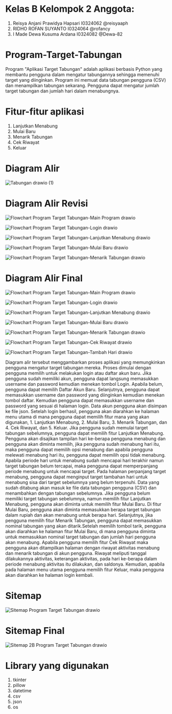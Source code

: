 # Kelas B Kelompok 2 Anggota:
1. Reisya Anjani Prawidya Hapsari I0324062 @reisyaaph
2. RIDHO ROFAN SUYANTO I0324064 @rofancy
3. I Made Dewa Kusuma Ardana I0324082 @Dewa-82

# Program-Target-Tabungan
Program "Aplikasi Target Tabungan" adalah aplikasi berbasis Python yang membantu pengguna dalam mengatur tabungannya sehingga memenuhi target yang diinginkan. Program ini memuat data tabungan pengguna (CSV) dan menampilkan tabungan sekarang. Pengguna dapat mengatur jumlah target tabungan dan jumlah hari dalam menabungnya. 

# Fitur-fitur aplikasi
1. Lanjutkan Menabung
2. Mulai Baru
3. Menarik Tabungan
4. Cek Riwayat
5. Keluar

# Diagram Alir
![Tabungan drawio (1)](https://github.com/user-attachments/assets/03b078bf-8e5f-4390-b695-069f8af377c1)

# Diagram Alir Revisi
![Flowchart Program Target Tabungan-Main Program drawio](https://github.com/user-attachments/assets/aa5c6a9f-97c9-4dbc-871f-869a025cca40)

![Flowchart Program Target Tabungan-Login drawio](https://github.com/user-attachments/assets/3ea3c380-eb84-4dd6-b3c6-c96232e2cb3c)

![Flowchart Program Target Tabungan-Lanjutkan Menabung drawio](https://github.com/user-attachments/assets/263bcac6-762a-41c1-9127-070439ea9ee8)

![Flowchart Program Target Tabungan-Mulai Baru drawio](https://github.com/user-attachments/assets/53f7b959-b20f-49f1-8fef-2e0dadde84a0)

![Flowchart Program Target Tabungan-Menarik Tabungan drawio](https://github.com/user-attachments/assets/3d26d1bb-1f97-45c4-9a36-1be59a09e20a)

# Diagram Alir Final
![Flowchart Program Target Tabungan-Main Program drawio](https://github.com/user-attachments/assets/99f7aace-affe-4f23-ab68-8ae7ea12b364)

![Flowchart Program Target Tabungan-Login drawio](https://github.com/user-attachments/assets/87ee67cd-e3f1-4a84-9fe4-95ee9424fcc2)

![Flowchart Program Target Tabungan-Lanjutkan Menabung drawio](https://github.com/user-attachments/assets/144f4a5c-17d1-408a-b39d-da1f9eed45d7)

![Flowchart Program Target Tabungan-Mulai Baru drawio](https://github.com/user-attachments/assets/5a2c8c38-3000-4484-8379-2f77db1b3aca)

![Flowchart Program Target Tabungan-Menarik Tabungan drawio](https://github.com/user-attachments/assets/c9739134-fdd4-4cfc-ba82-0e2b44f6f6bb)

![Flowchart Program Target Tabungan-Cek Riwayat drawio](https://github.com/user-attachments/assets/b2028087-b08d-49c4-8585-037ec15a633c)

![Flowchart Program Target Tabungan-Tambah Hari drawio](https://github.com/user-attachments/assets/e25a3d40-34a4-40b4-8a1a-dc5a1d3ef541)

Diagram alir tersebut menggambarkan proses aplikasi yang memungkinkan pengguna mengatur target tabungan mereka. Proses dimulai dengan pengguna memilih untuk melakukan login atau daftar akun baru. Jika pengguna sudah memiliki akun, pengguna dapat langsung memasukkan username dan password kemudian menekan tombol Login. Apabila belum, pengguna dapat memilih Daftar Akun Baru. Selanjutnya, pengguna dapat memasukkan username dan password yang diinginkan kemudian menekan tombol daftar. Kemudian pengguna dapat memasukkan username dan password yang sesuai di halaman login. Data akun pengguna akan disimpan ke file json. Setelah login berhasil, pengguna akan diarahkan ke halaman menu utama di mana pengguna dapat memilih fitur mana yang akan digunakan, 1. Lanjutkan Menabung, 2. Mulai Baru, 3. Menarik Tabungan, dan 4. Cek Riwayat, dan 5. Keluar. Jika pengguna sudah memulai target tabungan sebelumnya, pengguna dapat memilih fitur Lanjutkan Menabung. Pengguna akan disajikan tampilan hari ke-berapa pengguna menabung dan pengguna akan diminta memilih, jika pengguna sudah menabung hari itu, maka pengguna dapat memilih opsi menabung dan apabila pengguna melewati menabung hari itu, pengguna dapat memilih opsi tidak menabung. Apabila periode hari untuk menabung sudah mencapai hari terakhir namun target tabungan belum tercapai, maka pengguna dapat memperpanjang periode menabung untuk mencapai target. Pada halaman perpanjang target menabung, pengguna dapat menginput target tambahan hari untuk menabung sisa dari target sebelumnya yang belum terpenuhi. Data yang sudah ditabung akan masuk ke file data tabungan pengguna (CSV) dan menambahkan dengan tabungan sebelumnya. Jika pengguna belum memiliki target tabungan sebelumnya, namun memilih fitur Lanjutkan Menabung, pengguna akan diminta untuk memilih fitur Mulai Baru. Di fitur Mulai Baru, pengguna akan diminta memasukkan berapa target tabungan dalam rupiah dan akan menabung untuk berapa hari. Selanjutnya, jika pengguna memilih fitur Menarik Tabungan, pengguna dapat memasukkan nominal tabungan yang akan ditarik.Setelah memilih tombol tarik, pengguna akan diarahkan ke halaman fitur Mulai Baru, di mana pengguna diminta untuk memasukkan nominal target tabungan dan jumlah hari pengguna akan menabung. Apabila pengguna memilih fitur Cek Riwayat maka pengguna akan ditampilkan halaman dengan riwayat aktivitas menabung dan menarik tabungan di akun pengguna. Riwayat meliputi tanggal dilakukannya aktivitas, keterangan aktivitas, pada hari ke-berapa dalam periode menabung aktivitas itu dilakukan, dan saldonya. Kemudian, apabila pada halaman menu utama pengguna memilih fitur Keluar, maka pengguna akan diarahkan ke halaman login kembali. 

# Sitemap
![Sitemap Program Target Tabungan drawio](https://github.com/user-attachments/assets/5d7e1771-c73e-4566-ab29-85da021f83ab)

# Sitemap Final
![Sitemap 2B Program Target Tabungan drawio](https://github.com/user-attachments/assets/54989c4a-2477-4f4b-8734-8fe370aa6207)

# Library yang digunakan
1. tkinter
2. pillow
3. datetime
4. csv
5. json
6. os



